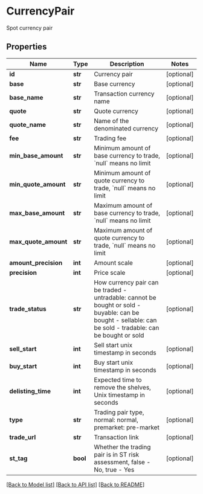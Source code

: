 # CurrencyPair

Spot currency pair
## Properties
Name | Type | Description | Notes
------------ | ------------- | ------------- | -------------
**id** | **str** | Currency pair | [optional] 
**base** | **str** | Base currency | [optional] 
**base_name** | **str** | Transaction currency name | [optional] 
**quote** | **str** | Quote currency | [optional] 
**quote_name** | **str** | Name of the denominated currency | [optional] 
**fee** | **str** | Trading fee | [optional] 
**min_base_amount** | **str** | Minimum amount of base currency to trade, &#x60;null&#x60; means no limit | [optional] 
**min_quote_amount** | **str** | Minimum amount of quote currency to trade, &#x60;null&#x60; means no limit | [optional] 
**max_base_amount** | **str** | Maximum amount of base currency to trade, &#x60;null&#x60; means no limit | [optional] 
**max_quote_amount** | **str** | Maximum amount of quote currency to trade, &#x60;null&#x60; means no limit | [optional] 
**amount_precision** | **int** | Amount scale | [optional] 
**precision** | **int** | Price scale | [optional] 
**trade_status** | **str** | How currency pair can be traded  - untradable: cannot be bought or sold - buyable: can be bought - sellable: can be sold - tradable: can be bought or sold | [optional] 
**sell_start** | **int** | Sell start unix timestamp in seconds | [optional] 
**buy_start** | **int** | Buy start unix timestamp in seconds | [optional] 
**delisting_time** | **int** | Expected time to remove the shelves, Unix timestamp in seconds | [optional] 
**type** | **str** | Trading pair type, normal: normal, premarket: pre-market | [optional] 
**trade_url** | **str** | Transaction link | [optional] 
**st_tag** | **bool** | Whether the trading pair is in ST risk assessment, false - No, true - Yes | [optional] 

[[Back to Model list]](../README.md#documentation-for-models) [[Back to API list]](../README.md#documentation-for-api-endpoints) [[Back to README]](../README.md)



